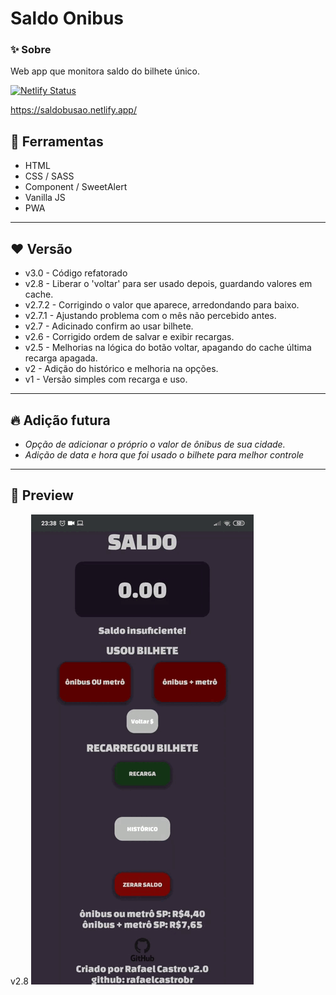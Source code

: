 # Saldo Onibus

### ✨ Sobre
Web app que monitora saldo do bilhete único.

[![Netlify Status](https://api.netlify.com/api/v1/badges/eaabb9ef-2366-4326-9dc8-9684eb93ceb6/deploy-status)](https://app.netlify.com/sites/saldobusao/deploys)

https://saldobusao.netlify.app/

## 🔨 Ferramentas
- HTML
- CSS / SASS
- Component / SweetAlert
- Vanilla JS
- PWA
---

## ❤️ Versão
- v3.0 - Código refatorado
- v2.8 - Liberar o 'voltar' para ser usado depois, guardando valores em cache.
- v2.7.2 - Corrigindo o valor que aparece, arredondando para baixo.
- v2.7.1 - Ajustando problema com o mês não percebido antes.
- v2.7 - Adicinado confirm ao usar bilhete.
- v2.6 - Corrigido ordem de salvar e exibir recargas.
- v2.5 - Melhorias na lógica do botão voltar, apagando do cache última recarga apagada.
- v2 - Adição do histórico e melhoria na opções.
- v1 - Versão simples com recarga e uso.
---

## 🔥 Adição futura
- *Opção de adicionar o próprio o valor de ônibus de sua cidade.*
- *Adição de data e hora que foi usado o bilhete para melhor controle*

---
## 🥰 Preview
v2.8
![img](assets/img/immggif.gif)
